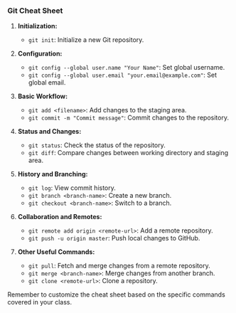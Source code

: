 ### Git Cheat Sheet

1. **Initialization:**

   - `git init`: Initialize a new Git repository.

2. **Configuration:**

   - `git config --global user.name "Your Name"`: Set global username.
   - `git config --global user.email "your.email@example.com"`: Set global email.

3. **Basic Workflow:**

   - `git add <filename>`: Add changes to the staging area.
   - `git commit -m "Commit message"`: Commit changes to the repository.

4. **Status and Changes:**

   - `git status`: Check the status of the repository.
   - `git diff`: Compare changes between working directory and staging area.

5. **History and Branching:**

   - `git log`: View commit history.
   - `git branch <branch-name>`: Create a new branch.
   - `git checkout <branch-name>`: Switch to a branch.

6. **Collaboration and Remotes:**

   - `git remote add origin <remote-url>`: Add a remote repository.
   - `git push -u origin master`: Push local changes to GitHub.

7. **Other Useful Commands:**
   - `git pull`: Fetch and merge changes from a remote repository.
   - `git merge <branch-name>`: Merge changes from another branch.
   - `git clone <remote-url>`: Clone a repository.

Remember to customize the cheat sheet based on the specific commands covered in your class.
